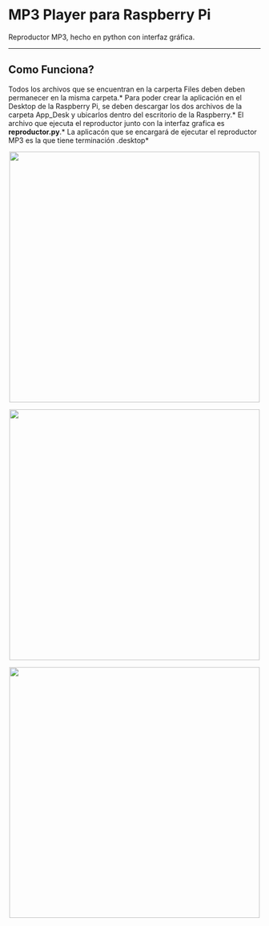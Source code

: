 # MP3 Player para Raspberry Pi
Reproductor MP3, hecho en python con interfaz gráfica.

------------
## Como Funciona?
Todos los archivos que se encuentran en la carperta Files deben deben permanecer en la misma carpeta.*
Para poder crear la aplicación en el Desktop de la Raspberry Pi, se deben descargar los dos archivos de la carpeta App_Desk y ubicarlos dentro del escritorio de la Raspberry.*
El archivo que ejecuta el reproductor junto con la interfaz grafica es **reproductor.py**.*
La aplicacón que se encargará de ejecutar el reproductor MP3 es la que tiene terminación .desktop*


<p align="center">
<img src="https://user-images.githubusercontent.com/70683976/119211658-1c16d680-ba79-11eb-9339-39c4bb1ebc7f.png" width="500">
</p>
<p align="center">
<img src="https://user-images.githubusercontent.com/70683976/119212115-f8a15b00-ba7b-11eb-963d-cf7e1939a1df.png" width="500">
</p>
<p align="center">
<img src="https://user-images.githubusercontent.com/70683976/119212137-0eaf1b80-ba7c-11eb-8dfb-03ca0893053d.png" width="500">
</p>
